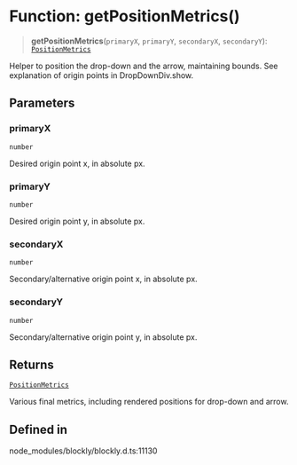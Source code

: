 # Function: getPositionMetrics()

> **getPositionMetrics**(`primaryX`, `primaryY`, `secondaryX`, `secondaryY`): [`PositionMetrics`](../../../type-aliases/PositionMetrics.md)

Helper to position the drop-down and the arrow, maintaining bounds.
See explanation of origin points in DropDownDiv.show.

## Parameters

### primaryX

`number`

Desired origin point x, in absolute px.

### primaryY

`number`

Desired origin point y, in absolute px.

### secondaryX

`number`

Secondary/alternative origin point x,
in absolute px.

### secondaryY

`number`

Secondary/alternative origin point y,
in absolute px.

## Returns

[`PositionMetrics`](../../../type-aliases/PositionMetrics.md)

Various final metrics,
including rendered positions for drop-down and arrow.

## Defined in

node_modules/blockly/blockly.d.ts:11130
